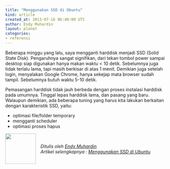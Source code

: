 ```yaml
---
title: "Menggunakan SSD di Ubuntu"
kind: article
created_at: 2013-07-16 06:40:00 UTC
author: Endy Muhardin
layout: planet
categories:
- referensi
---
```

<p>Beberapa minggu yang lalu, saya mengganti harddisk menjadi SSD (Solid State Disk).
Pengaruhnya sangat signifikan, dari tekan tombol power sampai desktop siap digunakan hanya makan waktu &lt; 10 detik.
Sebelumnya juga tidak terlalu lama, tapi masih berkisar di atas 1 menit. Demikian juga setelah login, menyalakan Google Chrome, hanya sekejap mata browser sudah tampil. Sebelumnya butuh waktu 5-10 detik.</p>

<p>Pemasangan harddisk tidak jauh berbeda dengan proses instalasi harddisk pada umumnya. Tinggal lepas harddisk lama, dan pasang yang baru. Walaupun demikian, ada beberapa tuning yang harus kita lakukan berkaitan dengan karakteristik SSD, yaitu:</p>

<ul>
<li>optimasi file/folder temporary</li>
<li>mengganti scheduler</li>
<li>optimasi proses hapus</li>
</ul>


<div class="author">
  <img src="http://www.gravatar.com/avatar/31694bbf42349c6b6adfe893bb1e19d8.png" style="width: 96px; height: 96;">
  <span style="position: absolute; padding: 32px 15px;">
    <i>Ditulis oleh <a href="http://twitter.com/endymuhardin">Endy Muhardin</a> <br> 
    Artikel selengkapnya : <a href="http://software.endy.muhardin.com/linux/menggunakan-ssd-di-ubuntu/">Menggunakan SSD di Ubuntu</a></i>
  </span>
</div>
